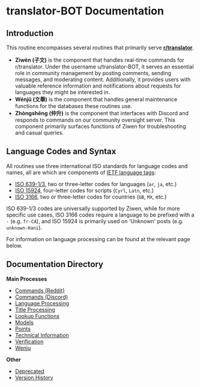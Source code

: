 # translator-BOT Documentation

## Introduction

This routine encompasses several routines that primarily serve **[r/translator](https://www.reddit.com/r/translator/)**. 

* **Ziwén (子文)** is the component that handles real-time commands for r/translator. Under the username u/translator-BOT, it serves an essential role in community management by posting comments, sending messages, and moderating content. Additionally, it provides users with valuable reference information and notifications about requests for languages they might be interested in.
* **Wénjǔ (文舉)** is the component that handles general maintenance functions for the databases these routines use.
* **Zhòngshēng (仲升)** is the component that interfaces with Discord and responds to commands on our community oversight server. This component primarily surfaces functions of Ziwen for troubleshooting and casual queries.

## Language Codes and Syntax

All routines use three international ISO standards for language codes and names, all are which are components of [IETF language tags](https://en.wikipedia.org/wiki/IETF_language_tag):

* [ISO 639-1/3](https://en.wikipedia.org/wiki/ISO_639), two or three-letter codes for languages (`ar`, `ja`, etc.)
* [ISO 15924](https://en.wikipedia.org/wiki/ISO_15924#List_of_codes), four-letter codes for scripts (`Cyrl`, `Latn`, etc.)
* [ISO 3166](https://en.wikipedia.org/wiki/ISO_3166), two or three-letter codes for countries (`GB`, `MX`, etc.)

ISO 639-1/3 codes are universally supported by Ziwen, while for more specific use cases, ISO 3166 codes require a language to be prefixed with a `-` (e.g. `fr-CA`), and ISO 15924 is primarily used on 'Unknown' posts (e.g. `unknown-Hani`).

For information on language processing can be found at the relevant page below.

## Documentation Directory

**Main Processes**

* [Commands (Reddit)](./commands.md)
* [Commands (Discord)](./commands_discord.md)
* [Language Processing](./language_processing.md)
* [Title Processing](./title_processing.md)
* [Lookup Functions](./lookup.md)
* [Models](./models.md)
* [Points](./points.md)
* [Technical Information](./technical.md)
* [Verification](./verification.md)
* [Wenju](./wenju.md)

**Other**

* [Deprecated](./deprecated.md)
* [Version History](./version_history.md)